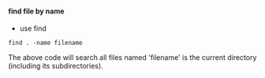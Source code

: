 #### find file by name
- use find
```shell
find . -name filename
```
The above code will search all files named 'filename' is the current directory (including its subdirectories).

